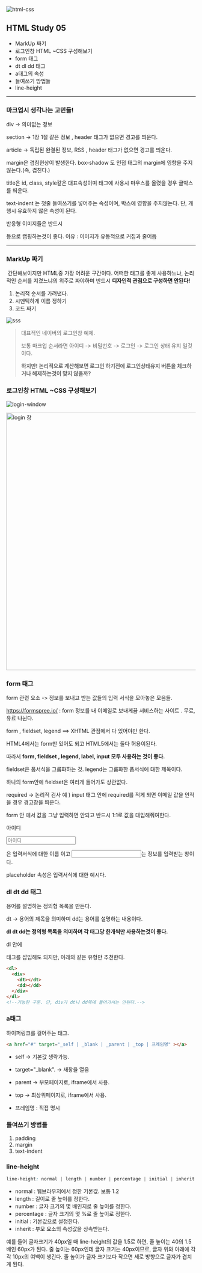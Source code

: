 ![html-css](https://user-images.githubusercontent.com/31315644/64251759-3252cb00-cf54-11e9-88f9-922505f9789e.jpeg)

## HTML Study 05

- MarkUp 짜기
- 로그인창 HTML ~CSS 구성해보기
- form 태그
- dt dl dd 태그
- a태그의 속성
- 들여쓰기 방법들
- line-height

****

### 마크업시 생각나는 고민들!

div -> 의미없는 정보

section -> 1장 1절 같은 정보 , header 태그가 없으면 경고를 띄운다.

article ->  독립된 완결된 정보, RSS , header 태그가 없으면 경고를 띄운다.

margin은 겹침현상이 발생한다. box-shadow 도 인접 태그의 margin에 영향을 주지 않는다.(즉, 겹친다.)

title은 id, class, style같은 대표속성이며 <a> 태그에 사용시 마우스를 올렸을 경우 글박스를 띄운다. 

text-indent 는 첫줄 들여쓰기를 넣어주는 속성이며, 박스에 영향을 주지않는다. 단, 개행시 유효하지 않은 속성이 된다.

반응형 이미지들은 반드시 <div> <span> 등으로 랩핑하는것이 좋다. 이유 : 이미지가 유동적으로 커짐과 줄어듬

****

### MarkUp 짜기

​	간단해보이지만 HTML중 가장 어려운 구간이다. 어떠한 태그를 좋게 사용하느냐, 논리적인 순서를 지켰느냐의 위주로 짜야하며 반드시 **디자인적 관점으로 구성하면 안된다!**

1. 논리적 순서를 가려낸다.
2. 시멘틱하게 이름 정하기
3. 코드 짜기

![sss](https://user-images.githubusercontent.com/31315644/64631362-e9a68080-d431-11e9-9084-4539244c8978.jpeg)

> 대표적인 네이버의 로그인창 예제.
>
> 보통 마크업 순서라면 아이디 -> 비밀번호 -> 로그인 -> 로그인 상태 유지 일것이다.
>
> **하지만! 논리적으로 계산해보면 로그인 하기전에 로그인상태유지 버튼을 체크하거나 해제하는것이 맞지 않을까?**

### 로그인창 HTML ~CSS 구성해보기

![login-window](https://user-images.githubusercontent.com/31315644/64631344-de535500-d431-11e9-9cd5-14b06e421d02.jpeg)

<img width="685" alt="login 창" src="https://user-images.githubusercontent.com/31315644/64631311-ca0f5800-d431-11e9-9026-98c9d2409c65.png">



### form 태그

form 관련 요소 -> 정보를 보내고 받는 값들의 입력 서식을 모아놓은 모음들.

https://formspree.io/  :  form 정보를 내 이메일로 보내게끔 서비스하는 사이트 . 무료,유료 나뉜다.

form , fieldset, legend ==> XHTML 관점에서 다 있어야만 한다.

HTML4에서는 form만 있어도 되고 HTML5에서는 둘다 허용이된다. 

따라서 **form, fieldset , legend, label, input 모두 사용하는 것이 좋다.**

fieldset은 폼서식을 그룹화하는 것. legend는 그룹화한 폼서식에 대한 제목이다.

하나의 form안에 fieldset은 여러개 들어가도 상관없다.

required -> 논리적 검사 예 ) input 태그 안에 required를 적게 되면 이메일 값을 안적을 경우 경고창을 띄운다.

form 안 에서 값을 그냥 입력하면 안되고 반드시 1:1로 값을 대입해줘여한다.

<label for="">아이디</label>

<input type="text" placeholder="아이디">

<label> 은 입력서식에 대한 이름 이고 <input>는 정보를 입력받는 창이다.

placeholder 속성은 입력서식에 대한 예시다.



### dl dt dd 태그

용어를 설명하는 정의형 목록을 만든다.

dt -> 용어의 제목을 의미하며 dd는 용어를 설명하는 내용이다.

**dl dt dd는 정의형 목록을 의미하며 각 태그당 한개씩만 사용하는것이 좋다.**

dl 안에 <div> 태그를 삽입해도 되지만, 아래와 같은 유형만 추천한다.

~~~~html
<dl>
  <div>
    <dt></dt>
    <dd></dd>
  </div>
</dl>   
<!--가능한 구문. 단, div가 dt나 dd쪽에 들어가서는 안된다.-->
~~~~



### a태그 

하이퍼링크를 걸어주는 태그.

~~~html
<a href="#" target="_self | _blank | _parent | _top | 프레임명" ></a>
~~~

- self -> 기본값 생략가능.

- target="_blank". -> 새창을 열음

- parent -> 부모페이지로, iframe에서 사용.

- top -> 최상위페이지로, iframe에서 사용.

- 프레임명 : 직접 명시

  

### 들여쓰기 방법들

1. padding
2. margin
3. text-indent



### line-height

~~~~~~~css
line-height: normal | length | number | percentage | initial | inherit | 숫자값
~~~~~~~

- normal : 웹브라우저에서 정한 기본값. 보통 1.2
- length : 길이로 줄 높이를 정한다.
- number : 글자 크기의 몇 배인지로 줄 높이를 정한다.
- percentage : 글자 크기의 몇 %로 줄 높이로 정한다.
- initial : 기본값으로 설정한다.
- inherit : 부모 요소의 속성값을 상속받는다.

 예를 들어 글자크기가 40px일 때 line-height의 값을 1.5로 하면, 줄 높이는 40의 1.5배인 60px가 된다. 줄 높이는 60px인데 글자 크기는 40px이므로, 글자 위와 아래에 각각 10px의 여백이 생긴다. 줄 높이가 글자 크기보다 작으면 세로 방향으로 글자가 겹치게 된다.







